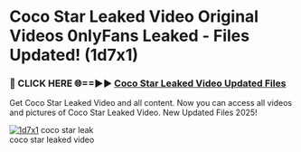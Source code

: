 # Coco Star Leaked Video Original Videos 0nlyFans Leaked - Files Updated! (1d7x1)

<h3>🔴 CLICK HERE 🌐==►► <a href="https://tinyurl.com/2jnfzry5" rel="nofollow">Coco Star Leaked Video Updated Files</a></h3>

Get Coco Star Leaked Video and all content. Now you can access all videos and pictures of Coco Star Leaked Video. New Updated Files 2025!

[![1d7x1](https://i.imgur.com/GyGTBgg.gif)](https://tinyurl.com/2jnfzry5)
coco star leak<br>
coco star leaked video